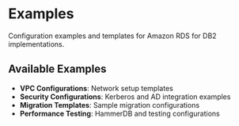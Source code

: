 # Examples

Configuration examples and templates for Amazon RDS for DB2 implementations.

## Available Examples

- **VPC Configurations**: Network setup templates
- **Security Configurations**: Kerberos and AD integration examples
- **Migration Templates**: Sample migration configurations
- **Performance Testing**: HammerDB and testing configurations
